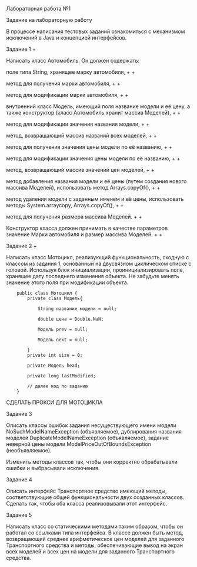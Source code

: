 Лабораторная работа №1

Задание на лабораторную работу

В процессе написания тестовых заданий ознакомиться с механизмом исключений в Java и концепцией интерфейсов.

Задание 1 +

Написать класс Автомобиль. Он должен содержать:

поле типа String, хранящее марку автомобиля, + +

метод для получения марки автомобиля, + +

метод для модификации марки автомобиля, + +

внутренний класс Модель, имеющий поля название модели и её цену, а также конструктор (класс Автомобиль хранит массив Моделей), + +

метод для модификации значения названия модели, + +

метод, возвращающий массив названий всех моделей, + +

метод для получения значения цены модели по её названию, + +

метод для модификации значения цены модели по её названию, + +

метод, возвращающий массив значений цен моделей, + +

метод добавления названия модели и её цены (путем создания нового массива Моделей), использовать метод Arrays.copyOf(), + +

метод удаления модели с заданным именем и её цены, использовать методы System.arraycopy, Arrays.copyOf(), + +

метод для получения размера массива Моделей. + +

Конструктор класса должен принимать в качестве параметров значение Марки автомобиля и размер массива Моделей. + +

Задание 2 +

Написать класс Мотоцикл, реализующий функциональность, сходную с классом из задания 1, основанный на двусвязном циклическом списке с головой. Используя блок инициализации, проинициализировать поле, хранящее дату последнего изменения объекта. Не забудьте менять значение этого поля при модификации объекта.

        public class Мотоцикл {
            private class Модель{

                String название модели = null;

                double цена = Double.NaN;

                Модель prev = null;

                Модель next = null;

            }
            private int size = 0;

            private Модель head;

            private long lastModified;

            // далее код по заданию
        }

СДЕЛАТЬ ПРОКСИ ДЛЯ МОТОЦИКЛА

Задание 3

Описать классы ошибок задания несуществующего имени модели NoSuchModelNameException (объявляемое), дублирования названия моделей DuplicateModelNameException (объявляемое), задание неверной цены модели ModelPriceOutOfBoundsException (необъявляемое).

Изменить методы классов так, чтобы они корректно обрабатывали ошибки и выбрасывали исключения.

Задание 4

Описать интерфейс Транспортное средство имеющий методы, соответствующие общей функциональности двух созданных классов. Сделать так, чтобы оба класса реализовывали этот интерфейс.

Задание 5

Написать класс со статическими методами таким образом, чтобы он работал со ссылками типа интерфейса. В классе должен быть метод, возвращающий среднее арифметическое цен моделей для заданного Транспортного средства и методы, обеспечивающие вывод на экран всех моделей и всех цен на модели для заданного Транспортного средства.
